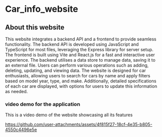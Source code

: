 # Car_info_website

## About this website
This website integrates a backend API and a frontend to provide seamless functionality. The backend API is developed using JavaScript and TypeScript for most files, leveraging the Express library for server setup. The frontend is built using Vite and React.js for a fast and interactive user experience.
The backend utilises a data store to manage data, saving it to an external file. Users can perform various operations such as adding, deleting, updating, and viewing data. The website is designed for car enthusiasts, allowing users to search for cars by name and apply filters based on model year, type, and make. Additionally, detailed specifications of each car are displayed, with options for users to update this information as needed.


### video demo for the application
This is a video demo of the website showcasing all its features

https://github.com/user-attachments/assets/4f815f27-18cf-4e35-b805-4550c4496e5e
